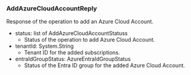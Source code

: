 ### AddAzureCloudAccountReply
Response of the operation to add an Azure Cloud Account.

- status: list of AddAzureCloudAccountStatuss
  - Status of the operation to add Azure Cloud Account.
- tenantId: System.String
  - Tenant ID for the added subscriptions.
- entraIdGroupStatus: AzureEntraIdGroupStatus
  - Status of the Entra ID group for the added Azure Cloud Account.

